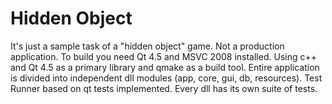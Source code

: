 Hidden Object
==================

It's just a sample task of a "hidden object" game. Not a production application. 
To build you need Qt 4.5 and MSVC 2008 installed.
Using c++ and Qt 4.5 as a primary library and qmake as a build tool.
Entire application is divided into independent dll modules (app, core, gui, db, resources).
Test Runner based on qt tests implemented. Every dll has its own suite of tests.
